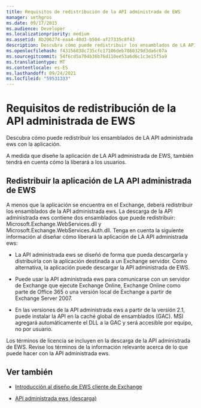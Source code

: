 ```yaml
---
title: Requisitos de redistribución de la API administrada de EWS
manager: sethgros
ms.date: 09/17/2015
ms.audience: Developer
ms.localizationpriority: medium
ms.assetid: 8b206274-eaa4-40d3-b504-af27335c8f43
description: Descubra cómo puede redistribuir los ensamblados de LA API administrada ews con la aplicación.
ms.openlocfilehash: f43156838c735cfc17106deb7860329d3da6c07a
ms.sourcegitcommit: 54f6cd5a704b36b76d110ee53a6d6c1c3e15f5a9
ms.translationtype: MT
ms.contentlocale: es-ES
ms.lasthandoff: 09/24/2021
ms.locfileid: "59531333"
---
```

# <a name="redistribution-requirements-for-the-ews-managed-api"></a>Requisitos de redistribución de la API administrada de EWS

Descubra cómo puede redistribuir los ensamblados de LA API administrada ews con la aplicación.
  
A medida que diseñe la aplicación de LA API administrada de EWS, también tendrá en cuenta cómo la liberará a los usuarios. 
  
## <a name="redistributing-your-ews-managed-api-application"></a>Redistribuir la aplicación de LA API administrada de EWS

A menos que la aplicación se encuentra en el Exchange, deberá redistribuir los ensamblados de la API administrada ews. La descarga de la API administrada ews contiene dos ensamblados que puede redistribuir: Microsoft.Exchange.WebServices.dll y Microsoft.Exchange.WebServices.Auth.dll. Tenga en cuenta la siguiente información al diseñar cómo liberará la aplicación de LA API administrada ews:
  
- La API administrada ews se diseñó de forma que pueda descargarla y distribuirla con la aplicación destinada a un Exchange servidor. Como alternativa, la aplicación puede descargar la API administrada de EWS.
    
- Puede usar la API administrada ews para comunicarse con un servidor de Exchange que ejecute Exchange Online, Exchange Online como parte de Office 365 o una versión local de Exchange a partir de Exchange Server 2007.
    
- En las versiones de la API administrada ews a partir de la versión 2.1, puede instalar la API en la caché global de ensamblados (GAC). MSI agregará automáticamente el DLL a la GAC y será accesible por equipo, no por usuario.
    
Los términos de licencia se incluyen en la descarga de la API administrada de EWS. Revise los términos de la información relevante acerca de lo que puede hacer con la API administrada ews.
  
## <a name="see-also"></a>Ver también


- [Introducción al diseño de EWS cliente de Exchange](ews-client-design-overview-for-exchange.md)
    
- [API administrada ews (descarga)](https://aka.ms/ews-managed-api-readme)
    

